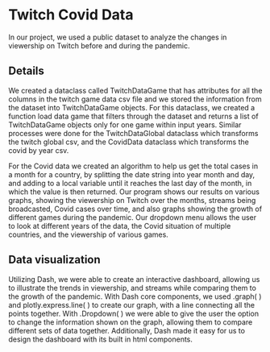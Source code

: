 # Twitch Covid Data

In our project, we used a public dataset to analyze the changes in viewership on Twitch before and during the pandemic.

## Details
We created a dataclass called TwitchDataGame that has attributes for all the columns in the
twitch game data csv file and we stored the information from the dataset into TwitchDataGame objects. For this
dataclass, we created a function load data game that filters through the dataset and returns a list of TwitchDataGame
objects only for one game within input years. Similar processes were done for the TwitchDataGlobal dataclass which
transforms the twitch global csv, and the CovidData dataclass which transforms the covid by year csv. 

For the Covid data we created an algorithm to help us get the total cases in a month for a country, by splitting the date
string into year month and day, and adding to a local variable until it reaches the last day of the month, in which the
value is then returned. Our program shows our results on various graphs, showing the viewership on Twitch over the
months, streams being broadcasted, Covid cases over time, and also graphs showing the growth of different games
during the pandemic. Our dropdown menu allows the user to look at different years of the data, the Covid situation
of multiple countries, and the viewership of various games. 

## Data visualization
Utilizing Dash, we were able to create an interactive dashboard, allowing us to illustrate the trends in viewership, and streams while comparing them to the growth of
the pandemic. With Dash core components, we used .graph( ) and plotly.express.line( ) to create our graph, with a
line connecting all the points together. With .Dropdown( ) we were able to give the user the option to change the
information shown on the graph, allowing them to compare different sets of data together. Additionally, Dash made
it easy for us to design the dashboard with its built in html components.

